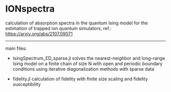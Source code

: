 # IONspectra
calculation of absorption spectra in the quantum Ising model for the estimation of trapped ion quantum simulators; ref.: https://arxiv.org/abs/2107.09071
______________________________________

main files:

- IsingSpectrum_ED_sparse.jl
solves the nearest-neighbor and long-range Ising model on a finite chain of size N with open and periodic boundary conditions using iterative diagonalization methods with sparse data

- fidelity.jl
calculation of fidelity with finite size scaling and fidelity susceptibility 
